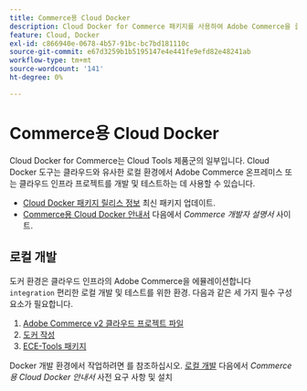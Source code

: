 ```yaml
---
title: Commerce용 Cloud Docker
description: Cloud Docker for Commerce 패키지를 사용하여 Adobe Commerce을 클라우드와 유사한 로컬 환경에 배포하는 방법에 대해 알아봅니다.
feature: Cloud, Docker
exl-id: c866940e-0678-4b57-91bc-bc7bd181110c
source-git-commit: e67d3259b1b5195147e4e441fe9efd82e48241ab
workflow-type: tm+mt
source-wordcount: '141'
ht-degree: 0%

---
```


# Commerce용 Cloud Docker

Cloud Docker for Commerce는 Cloud Tools 제품군의 일부입니다. Cloud Docker 도구는 클라우드와 유사한 로컬 환경에서 Adobe Commerce 온프레미스 또는 클라우드 인프라 프로젝트를 개발 및 테스트하는 데 사용할 수 있습니다.

- [Cloud Docker 패키지 릴리스 정보](../release-notes/cloud-docker.md) 최신 패키지 업데이트.
- [Commerce용 Cloud Docker 안내서](https://developer.adobe.com/commerce/cloud-tools/docker/) 다음에서 _Commerce 개발자 설명서_ 사이트.

## 로컬 개발

도커 환경은 클라우드 인프라의 Adobe Commerce을 에뮬레이션합니다 `integration` 편리한 로컬 개발 및 테스트를 위한 환경. 다음과 같은 세 가지 필수 구성 요소가 필요합니다.

1. [Adobe Commerce v2 클라우드 프로젝트 파일](../project/file-structure.md)
1. [도커 작성](https://www.docker.com/get-started/)
1. [ECE-Tools 패키지](install-package.md)

Docker 개발 환경에서 작업하려면 를 참조하십시오. [로컬 개발](https://developer.adobe.com/commerce/cloud-tools/docker/setup/) 다음에서 _Commerce용 Cloud Docker 안내서_ 사전 요구 사항 및 설치

